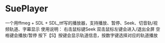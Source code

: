 # SuePlayer
一个用ffmeg + SDL + SDL_ttf写的播放器，支持播放、暂停、Seek、切音轨/视频轨道、字幕显示
使用说明：
    右击鼠标键Seek
    双击鼠标左键会进入/退出全屏
    空格键会播放/暂停
    按下【S】按键会显示轨道信息，按数字键选择对应的轨道播放

